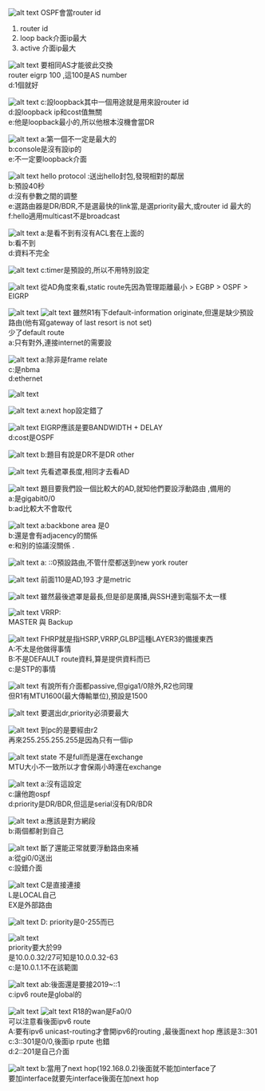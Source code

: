 ![alt text](image.png)
OSPF會當router id  
1. router id   
2. loop back介面ip最大   
3. active  介面ip最大   








































![alt text](image-1.png)
要相同AS才能彼此交換    
router eigrp 100 ,這100是AS number    
d:1個就好  






































![alt text](image-2.png)
c:設loopback其中一個用途就是用來設router id   
d:設loopback ip和cost值無關  
e:他是loopback最小的,所以他根本沒機會當DR   
























![alt text](image-3.png)
a:第一個不一定是最大的   
b:console是沒有設ip的    
e:不一定要loopback介面    























![alt text](image-4.png)
hello protocol :送出hello封包,發現相對的鄰居  
b:預設40秒  
d:沒有參數之間的調整  
e:選路由器是DR/BDR,不是選最快的link當,是選priority最大,或router id 最大的  
f:hello適用multicast不是broadcast    


























![alt text](image-6.png)
a:是看不到有沒有ACL套在上面的  
b:看不到  
d:資料不完全  

























![alt text](image-5.png)
c:timer是預設的,所以不用特別設定  




























![alt text](image-7.png)
從AD角度來看,static route先因為管理距離最小 > EGBP > OSPF > EIGRP  
































![alt text](image-11.png)
![alt text](image-10.png)
雖然R1有下default-information originate,但還是缺少預設路由(他有寫gateway of last resort is not set)    
少了default route  
a:只有對外,連接internet的需要設  










































![alt text](image-8.png)
a:除非是frame relate  
c:是nbma  
d:ethernet































![alt text](image-9.png)


























![alt text](image-12.png)
a:next hop設定錯了  



























![alt text](image-13.png)
EIGRP應該是要BANDWIDTH + DELAY  
d:cost是OSPF    




























![alt text](image-14.png)
b:題目有說是DR不是DR other  





























![alt text](image-15.png)
先看遮罩長度,相同才去看AD   



































![alt text](image-16.png)
題目要我們設一個比較大的AD,就知他們要設浮動路由 ,備用的  
a:是gigabit0/0   
b:ad比較大不會取代  


























![alt text](image-17.png)
a:backbone area 是0  
b:還是會有adjacency的關係  
e:和別的協議沒關係  .






































![alt text](image-18.png)
a: ::0預設路由,不管什麼都送到new york router

  
































![alt text](image-19.png)
 前面110是AD,193 才是metric  




























![alt text](image-20.png)
 雖然最後遮罩是最長,但是卻是廣播,與SSH連到電腦不太一樣  



























 ![alt text](image-21.png)
VRRP:  
MASTER 與 Backup  


































![alt text](image-22.png)
FHRP就是指HSRP,VRRP,GLBP這種LAYER3的備援東西  
A:不太是他做得事情  
B:不是DEFAULT route資料,算是提供資料而已  
c:是STP的事情   


























![alt text](image-23.png)
有說所有介面都passive,但giga1/0除外,R2也同理  
但R1有MTU1600(最大傳輸單位),預設是1500   
























![alt text](image-24.png)
要選出dr,priority必須要最大  































![alt text](image-25.png)
到pc的是要經由r2  
再來255.255.255.255是因為只有一個ip  





































![alt text](image-26.png)
state 不是full而是還在exchange  
MTU大小不一致所以才會保兩小時還在exchange  
































![alt text](image-27.png)
a:沒有這設定  
c:讓他跑ospf  
d:priority是DR/BDR,但這是serial沒有DR/BDR  























![alt text](image-28.png)
a:應該是對方網段  
b:兩個都射到自己    





























![alt text](image-29.png)
斷了還能正常就要浮動路由來補  
a:從gi0/0送出  
c:設錯介面  




























![alt text](image-30.png)
C是直接連接  
L是LOCAL自己   
EX是外部路由   






























![alt text](image-31.png)
D: priority是0-255而已  
























![alt text](image-32.png)  
priority要大於99  
是10.0.0.32/27可知是10.0.0.32-63  
c:是10.0.1.1不在該範圍  



































![alt text](image-33.png)
ab:後面還是要接2019~::1  
c:ipv6 route是global的    





















![alt text](image-35.png)
![alt text](image-34.png)
R18的wan是Fa0/0  
可以注意看後面ipv6 route  
A:要有ipv6 unicast-routing才會開ipv6的routing ,最後面next hop 應該是3::301   
c:3::301是0/0,後面ip rpute 也錯  
d:2::201是自己介面   



























![alt text](image-36.png)
b:當用了next hop(192.168.0.2)後面就不能加interface了  
要加interface就要先interface後面在加next hop









 


